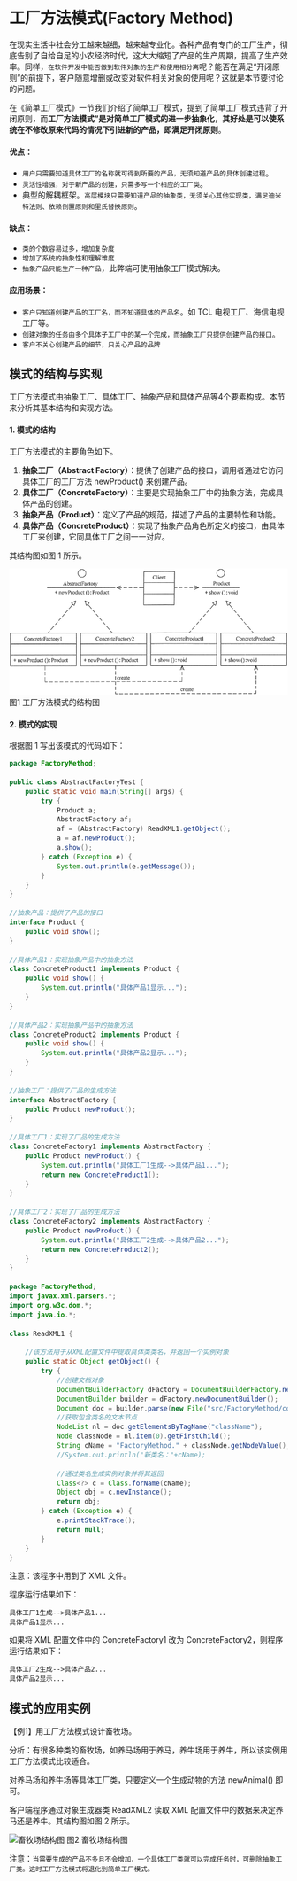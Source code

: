 # 工厂方法模式(Factory Method)

在现实生活中社会分工越来越细，越来越专业化。各种产品有专门的工厂生产，彻底告别了自给自足的小农经济时代，这大大缩短了产品的生产周期，提高了生产效率。同样，`在软件开发中能否做到软件对象的生产和使用相分离`呢？能否在满足“开闭原则”的前提下，客户随意增删或改变对软件相关对象的使用呢？这就是本节要讨论的问题。

在《简单工厂模式》一节我们介绍了简单工厂模式，提到了简单工厂模式违背了开闭原则，而**工厂方法模式”是对简单工厂模式的进一步抽象化，其好处是可以使系统在不修改原来代码的情况下引进新的产品，即满足开闭原则**。

#### 优点：

- `用户只需要知道具体工厂的名称就可得到所要的产品，无须知道产品的具体创建过程`。
- `灵活性增强，对于新产品的创建，只需多写一个相应的工厂类`。
- 典型的解耦框架。`高层模块只需要知道产品的抽象类，无须关心其他实现类，满足迪米特法则、依赖倒置原则和里氏替换原则`。

#### 缺点：

- `类的个数容易过多，增加复杂度`
- `增加了系统的抽象性和理解难度`
- `抽象产品只能生产一种产品`，此弊端可使用抽象工厂模式解决。

#### 应用场景：

- `客户只知道创建产品的工厂名，而不知道具体的产品名`。如 TCL 电视工厂、海信电视工厂等。
- `创建对象的任务由多个具体子工厂中的某一个完成，而抽象工厂只提供创建产品的接口`。
- `客户不关心创建产品的细节，只关心产品的品牌`

## 模式的结构与实现

工厂方法模式由抽象工厂、具体工厂、抽象产品和具体产品等4个要素构成。本节来分析其基本结构和实现方法。

#### 1. 模式的结构

工厂方法模式的主要角色如下。

1. **抽象工厂（Abstract Factory）**：提供了创建产品的接口，调用者通过它访问具体工厂的工厂方法 newProduct() 来创建产品。
2. **具体工厂（ConcreteFactory）**：主要是实现抽象工厂中的抽象方法，完成具体产品的创建。
3. **抽象产品（Product）**：定义了产品的规范，描述了产品的主要特性和功能。
4. **具体产品（ConcreteProduct）**：实现了抽象产品角色所定义的接口，由具体工厂来创建，它同具体工厂之间一一对应。


其结构图如图 1 所示。

![工厂方法模式的结构图](_images/factory_method.gif)
图1 工厂方法模式的结构图

#### 2. 模式的实现

根据图 1 写出该模式的代码如下：

```java
package FactoryMethod;

public class AbstractFactoryTest {    
    public static void main(String[] args) {        
        try {            
            Product a;            
            AbstractFactory af;            
            af = (AbstractFactory) ReadXML1.getObject();            
            a = af.newProduct();            
            a.show();        
        } catch (Exception e) {            
            System.out.println(e.getMessage());        
        }    
    }
}

//抽象产品：提供了产品的接口
interface Product {    
    public void show();
}

//具体产品1：实现抽象产品中的抽象方法
class ConcreteProduct1 implements Product {    
    public void show() {        
        System.out.println("具体产品1显示...");    
    }
}

//具体产品2：实现抽象产品中的抽象方法
class ConcreteProduct2 implements Product {    
    public void show() {        
        System.out.println("具体产品2显示...");    
    }
}

//抽象工厂：提供了厂品的生成方法
interface AbstractFactory {    
    public Product newProduct();
}

//具体工厂1：实现了厂品的生成方法
class ConcreteFactory1 implements AbstractFactory {    
    public Product newProduct() {        
        System.out.println("具体工厂1生成-->具体产品1...");        
        return new ConcreteProduct1();    
    }
}

//具体工厂2：实现了厂品的生成方法
class ConcreteFactory2 implements AbstractFactory {    
    public Product newProduct() {        
        System.out.println("具体工厂2生成-->具体产品2...");        
        return new ConcreteProduct2();    
    }
}

package FactoryMethod;
import javax.xml.parsers.*;
import org.w3c.dom.*;
import java.io.*;

class ReadXML1 {    
    
    //该方法用于从XML配置文件中提取具体类类名，并返回一个实例对象    
    public static Object getObject() {        
        try {            
            //创建文档对象            
            DocumentBuilderFactory dFactory = DocumentBuilderFactory.newInstance(); 
            DocumentBuilder builder = dFactory.newDocumentBuilder();            
            Document doc = builder.parse(new File("src/FactoryMethod/config1.xml"));            
            //获取包含类名的文本节点            
            NodeList nl = doc.getElementsByTagName("className");            
            Node classNode = nl.item(0).getFirstChild();            
            String cName = "FactoryMethod." + classNode.getNodeValue();  
            //System.out.println("新类名："+cName);            
            
            //通过类名生成实例对象并将其返回            
            Class<?> c = Class.forName(cName);            
            Object obj = c.newInstance();            
            return obj;        
        } catch (Exception e) {            
            e.printStackTrace();            
            return null;        
        }    
    }
}
```

注意：该程序中用到了 XML 文件。

程序运行结果如下：

```
具体工厂1生成-->具体产品1...
具体产品1显示...
```


如果将 XML 配置文件中的 ConcreteFactory1 改为 ConcreteFactory2，则程序运行结果如下：

```
具体工厂2生成-->具体产品2...
具体产品2显示...
```

## 模式的应用实例

【例1】用工厂方法模式设计畜牧场。

分析：有很多种类的畜牧场，如养马场用于养马，养牛场用于养牛，所以该实例用工厂方法模式比较适合。

对养马场和养牛场等具体工厂类，只要定义一个生成动物的方法 newAnimal() 即可。

客户端程序通过对象生成器类 ReadXML2 读取 XML 配置文件中的数据来决定养马还是养牛。其结构图如图 2 所示。

![畜牧场结构图](http://c.biancheng.net/uploads/allimg/181114/3-1Q11413554DT.gif)
图2 畜牧场结构图




注意：`当需要生成的产品不多且不会增加，一个具体工厂类就可以完成任务时，可删除抽象工厂类。这时工厂方法模式将退化到简单工厂模式。`
